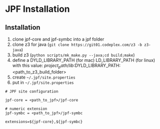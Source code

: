 # JPF Installation

## Installation

1. clone jpf-core and jpf-symbc into a jpf folder
2. clone z3 for java (```git clone https://git01.codeplex.com/z3 -b z3-java```)
3. build z3 (```python scripts/mk_make.py --java;cd build;make```)
4. define a DYLD_LIBRARY_PATH (for mac) LD_LIBRARY_PATH (for linux) with this value: ${project_path}/lib:$DYLD_LIBRARY_PATH:<path_to_z3_build_folder>
5. create ```~/.jpf/site.properties```
6. put in ```~/.jpf/site.properties```
```
# JPF site configuration

jpf-core = <path_to_jpf>/jpf-core

# numeric extension
jpf-symbc = <path_to_jpf>/jpf-symbc

extensions=${jpf-core},${jpf-symbc}
```